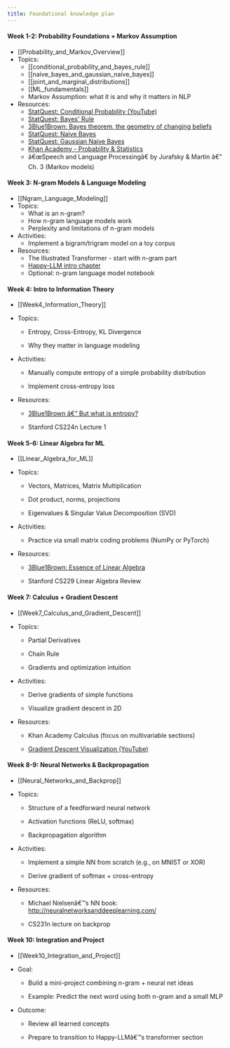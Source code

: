 ```yaml
---
title: Foundational knowledge plan
---
```

#### **Week 1-2: Probability Foundations + Markov Assumption**
- [[Probability_and_Markov_Overview]]
- Topics:
    - [[conditional_probability_and_bayes_rule]]
    - [[naive_bayes_and_gaussian_naive_bayes]]
    - [[joint_and_marginal_distributions]]
    - [[ML_fundamentals]]
    - Markov Assumption: what it is and why it matters in NLP
- Resources:
    - [StatQuest: Conditional Probability (YouTube)](https://www.youtube.com/watch?v=_IgyaD7vOOA)
    - [StatQuest: Bayes' Rule](https://www.youtube.com/watch?v=9wCnvr7Xw4E)
    - [3Blue1Brown: Bayes theorem, the geometry of changing beliefs](https://www.youtube.com/watch?v=HZGCoVF3YvM)
	- [StatQuest: Naive Bayes](https://www.youtube.com/watch?v=O2L2Uv9pdDA)
    - [StatQuest: Gaussian Naive Bayes](https://www.youtube.com/watch?v=H3EjCKtlVog)
    - [Khan Academy - Probability & Statistics](https://www.khanacademy.org/math/statistics-probability)
    - â€œSpeech and Language Processingâ€ by Jurafsky & Martin â€” Ch. 3 (Markov models)
#### **Week 3: N-gram Models & Language Modeling**
- [[Ngram_Language_Modeling]]
- Topics:
    - What is an n-gram?
    - How n-gram language models work
    - Perplexity and limitations of n-gram models
- Activities:
    - Implement a bigram/trigram model on a toy corpus
- Resources:
    - The Illustrated Transformer - start with n-gram part
    - [Happy-LLM intro chapter](language_model/resources/Happy-LLM-v1.0.pdf)
    - Optional: n-gram language model notebook
#### **Week 4: Intro to Information Theory**
- [[Week4_Information_Theory]]

- Topics:
    
    - Entropy, Cross-Entropy, KL Divergence
        
    - Why they matter in language modeling
        
- Activities:
    
    - Manually compute entropy of a simple probability distribution
        
    - Implement cross-entropy loss
        
- Resources:
    
    - [3Blue1Brown â€“ But what is entropy?](https://www.youtube.com/watch?v=H3QBX2Zyb-U)
        
    - Stanford CS224n Lecture 1
        

#### **Week 5-6: Linear Algebra for ML**
- [[Linear_Algebra_for_ML]]

- Topics:
    
    - Vectors, Matrices, Matrix Multiplication
        
    - Dot product, norms, projections
        
    - Eigenvalues & Singular Value Decomposition (SVD)
        
- Activities:
    
    - Practice via small matrix coding problems (NumPy or PyTorch)
        
- Resources:
    
    - [3Blue1Brown: Essence of Linear Algebra](https://www.youtube.com/watch?v=kjBOesZCoqc&list=PLZHQObOWTQDMsr9K-rj53DwVRMYO3t5Yr)
        
    - Stanford CS229 Linear Algebra Review
        

#### **Week 7: Calculus + Gradient Descent**
- [[Week7_Calculus_and_Gradient_Descent]]

- Topics:
    
    - Partial Derivatives
        
    - Chain Rule
        
    - Gradients and optimization intuition
        
- Activities:
    
    - Derive gradients of simple functions
        
    - Visualize gradient descent in 2D
        
- Resources:
    
    - Khan Academy Calculus (focus on multivariable sections)
        
    - [Gradient Descent Visualization (YouTube)](https://www.youtube.com/watch?v=IHZwWFHWa-w)
        

#### **Week 8-9: Neural Networks & Backpropagation**
- [[Neural_Networks_and_Backprop]]

- Topics:
    
    - Structure of a feedforward neural network
        
    - Activation functions (ReLU, softmax)
        
    - Backpropagation algorithm
        
- Activities:
    
    - Implement a simple NN from scratch (e.g., on MNIST or XOR)
        
    - Derive gradient of softmax + cross-entropy
        
- Resources:
    
    - Michael Nielsenâ€™s NN book: http://neuralnetworksanddeeplearning.com/
        
    - CS231n lecture on backprop
        

#### **Week 10: Integration and Project**
- [[Week10_Integration_and_Project]]

- Goal:
    
    - Build a mini-project combining n-gram + neural net ideas
        
    - Example: Predict the next word using both n-gram and a small MLP
        
- Outcome:
    
    - Review all learned concepts
        
    - Prepare to transition to Happy-LLMâ€™s transformer section
